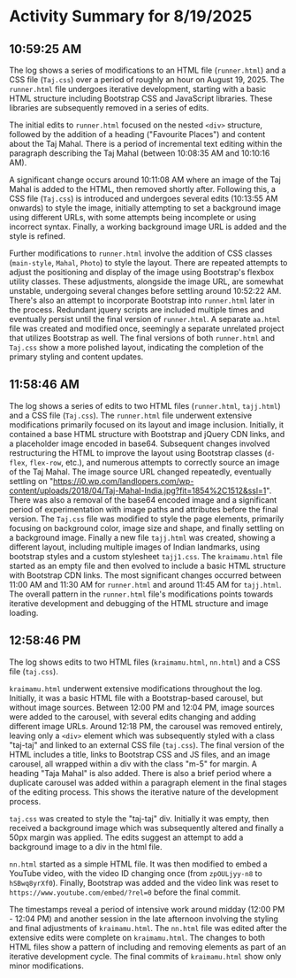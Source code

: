 # Activity Summary for 8/19/2025

## 10:59:25 AM
The log shows a series of modifications to an HTML file (`runner.html`) and a CSS file (`Taj.css`) over a period of roughly an hour on August 19, 2025.  The `runner.html` file undergoes iterative development, starting with a basic HTML structure including Bootstrap CSS and JavaScript libraries. These libraries are subsequently removed in a series of edits.

The initial edits to `runner.html` focused on the nested `<div>` structure, followed by the addition of a heading ("Favourite Places") and content about the Taj Mahal.  There is a period of incremental text editing within the paragraph describing the Taj Mahal (between 10:08:35 AM and 10:10:16 AM).

A significant change occurs around 10:11:08 AM where an image of the Taj Mahal is added to the HTML, then removed shortly after. Following this, a CSS file (`Taj.css`) is introduced and undergoes several edits  (10:13:55 AM onwards) to style the image, initially attempting to set a background image using different URLs, with some attempts being incomplete or using incorrect syntax.  Finally, a working background image URL is added and the style is refined.

Further modifications to `runner.html` involve the addition of CSS classes (`main-style`, `Mahal`, `Photo`) to style the layout.  There are repeated attempts to adjust the positioning and display of the image using Bootstrap's flexbox utility classes.  These adjustments, alongside the image URL, are somewhat unstable, undergoing several changes before settling around 10:52:22 AM. There's also an attempt to incorporate Bootstrap into `runner.html` later in the process. Redundant jquery scripts are included multiple times and eventually persist until the final version of `runner.html`. A separate `aa.html` file was created and modified once, seemingly a separate unrelated project that utilizes Bootstrap as well.  The final versions of both `runner.html` and `Taj.css` show a more polished layout, indicating the completion of the primary styling and content updates.


## 11:58:46 AM
The log shows a series of edits to two HTML files (`runner.html`, `tajj.html`) and a CSS file (`Taj.css`).  The `runner.html` file underwent extensive modifications primarily focused on its layout and image inclusion. Initially, it contained  a base HTML structure with Bootstrap and jQuery CDN links, and a placeholder image encoded in base64.  Subsequent changes involved restructuring the HTML to improve the layout using Bootstrap classes (`d-flex`, `flex-row`, etc.),  and numerous attempts to correctly source an image of the Taj Mahal.  The image source URL changed repeatedly, eventually settling on  "https://i0.wp.com/landlopers.com/wp-content/uploads/2018/04/Taj-Mahal-India.jpg?fit=1854%2C1512&ssl=1".  There was also a removal of the base64 encoded image and a significant period of experimentation with image paths and attributes before the final version.  The  `Taj.css` file was modified to style the page elements, primarily focusing on background color, image size and shape, and finally settling on a background image.   Finally a new file `tajj.html` was created, showing a different layout, including multiple images of Indian landmarks, using bootstrap styles and a custom stylesheet `tajj1.css`.  The  `kraimamu.html` file started as an empty file and then evolved to include a basic HTML structure with Bootstrap CDN links.  The most significant changes occurred between 11:00 AM and 11:30 AM for `runner.html` and around 11:45 AM for `tajj.html`.  The overall pattern in the `runner.html` file's modifications points towards iterative development and debugging of the HTML structure and image loading.


## 12:58:46 PM
The log shows edits to two HTML files (`kraimamu.html`, `nn.html`) and a CSS file (`taj.css`).

`kraimamu.html` underwent extensive modifications throughout the log.  Initially, it was a basic HTML file with a Bootstrap-based carousel, but without image sources.  Between 12:00 PM and 12:04 PM, image sources were added to the carousel, with several edits changing and adding different image URLs.  Around 12:18 PM, the carousel was removed entirely, leaving only a `<div>` element which was subsequently styled with a class "taj-taj" and linked to an external CSS file (`taj.css`). The final version of the HTML  includes a title, links to Bootstrap CSS and JS files, and an image carousel, all wrapped within a div with the class "m-5" for margin.  A heading "Taja Mahal" is also added. There is also a brief period where a duplicate carousel was added within a paragraph element in the final stages of the editing process. This shows the iterative nature of the development process.

`taj.css` was created to style the "taj-taj" div. Initially it was empty, then received a background image which was subsequently altered and finally a 50px margin was applied. The edits suggest an attempt to add a background image to a div in the html file.

`nn.html` started as a simple HTML file. It was then modified to embed a YouTube video, with the video ID changing once (from `zpOULjyy-n8` to `hSBwq8yrXf0`). Finally, Bootstrap  was added and the video link was reset to `https://www.youtube.com/embed/?rel=0` before the final commit.

The timestamps reveal a period of intensive work around midday (12:00 PM - 12:04 PM) and another session in the late afternoon involving the styling and final adjustments of `kraimamu.html`. The `nn.html` file was edited after the extensive edits were complete on `kraimamu.html`.  The changes to both HTML files show a pattern of including and removing elements as part of an iterative development cycle.  The final commits of `kraimamu.html` show only minor modifications.

